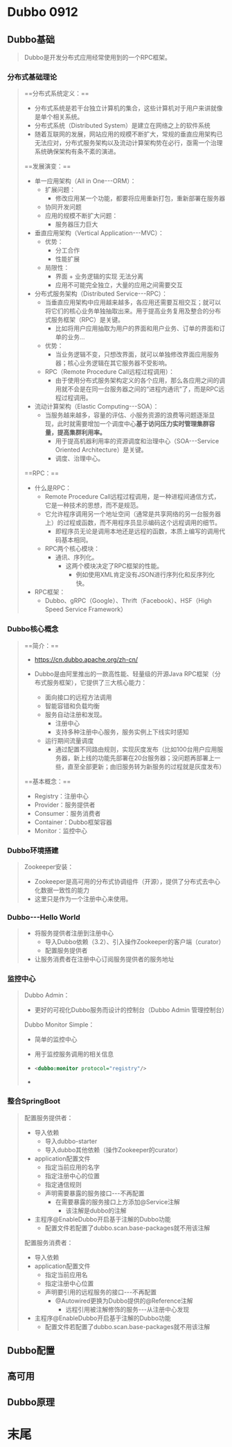 # Dubbo  0912

## Dubbo基础

> Dubbo是开发分布式应用经常使用到的一个RPC框架。

### 分布式基础理论

> ==分布式系统定义：==
>
> * 分布式系统是若干台独立计算机的集合，这些计算机对于用户来讲就像是单个相关系统。
> * 分布式系统（Distributed System）是建立在网络之上的软件系统
> * 随着互联网的发展，网站应用的规模不断扩大，常规的垂直应用架构已无法应对，分布式服务架构以及流动计算架构势在必行，亟需一个治理系统确保架构有条不紊的演进。
>
> ==发展演变：==
>
> * 单一应用架构（All in One---ORM）：
>   * 扩展问题：
>     * 修改应用某一个功能，都要将应用重新打包，重新部署在服务器
>   * 协同开发问题
>   * 应用的规模不断扩大问题：
>     * 服务器压力巨大
> * 垂直应用架构（Vertical Application---MVC）：
>   * 优势：
>     * 分工合作
>     * 性能扩展
>   * 局限性：
>     * 界面 + 业务逻辑的实现  无法分离
>     * 应用不可能完全独立，大量的应用之间需要交互
> * 分布式服务架构（Distributed Service---RPC）：
>   * 当垂直应用架构中应用越来越多，各应用还需要互相交互；就可以将它们的核心业务单独抽取出来。用于提高业务复用及整合的分布式服务框架（RPC）是关键。
>     * 比如将用户应用抽取为用户的界面和用户业务、订单的界面和订单的业务...
>   * 优势：
>     * 当业务逻辑不变，只想改界面，就可以单独修改界面应用服务器；核心业务逻辑在其它服务器不受影响。
>   * RPC（Remote Procedure Call远程过程调用）：
>     * 由于使用分布式服务架构定义的各个应用，那么各应用之间的调用就不会是在同一台服务器之间的“进程内通讯”了，而是RPC远程过程调用。
> * 流动计算架构（Elastic Computing---SOA）：
>   * 当服务越来越多，容量的评估、小服务资源的浪费等问题逐渐显现，此时就需要增加一个调度中心**基于访问压力实时管理集群容量，提高集群利用率。**
>     * 用于提高机器利用率的资源调度和治理中心（SOA---Service Oriented Architecture）是关键。
>     * 调度、治理中心。
>
> ==RPC：==
>
> * 什么是RPC：
>   * Remote Procedure Call远程过程调用，是一种进程间通信方式，它是一种技术的思想，而不是规范。
>   * 它允许程序调用另一个地址空间（通常是共享网络的另一台服务器上）的过程或函数，而不用程序员显示编码这个远程调用的细节。
>     * 即程序员无论是调用本地还是远程的函数，本质上编写的调用代码基本相同。
>   * RPC两个核心模块：
>     * 通讯、序列化。
>       * 这两个模块决定了RPC框架的性能。
>         * 例如使用XML肯定没有JSON进行序列化和反序列化快。
> * RPC框架：
>   * Dubbo、gRPC（Google）、Thrift（Facebook）、HSF（High Speed Service Framework）



### Dubbo核心概念

> ==简介：==
>
> * https://cn.dubbo.apache.org/zh-cn/
>
> * Dubbo是由阿里推出的一款高性能、轻量级的开源Java RPC框架（分布式服务框架），它提供了三大核心能力：
>   * 面向接口的远程方法调用
>   * 智能容错和负载均衡
>   * 服务自动注册和发现。
>     * 注册中心
>     * 支持多种注册中心服务，服务实例上下线实时感知
>   * 运行期间流量调度
>     * 通过配置不同路由规则，实现灰度发布（比如100台用户应用服务器，新上线的功能先部署在20台服务器；没问题再部署上一些，直至全部更新；由旧服务转为新服务的过程就是灰度发布）
>
> ==基本概念：==
>
> * Registry：注册中心
> * Provider：服务提供者
> * Consumer：服务消费者
> * Container：Dubbo框架容器
> * Monitor：监控中心



### Dubbo环境搭建

> Zookeeper安装：
>
> * Zookeeper是高可用的分布式协调组件（开源），提供了分布式去中心化数据一致性的能力
> * 这里只是作为一个注册中心来使用。



### Dubbo---Hello World

> * 将服务提供者注册到注册中心
>   * 导入Dubbo依赖（3.2）、引入操作Zookeeper的客户端（curator）
>   * 配置服务提供者
> * 让服务消费者在注册中心订阅服务提供者的服务地址



### 监控中心

> Dubbo Admin：
>
> * 更好的可视化Dubbo服务而设计的控制台（Dubbo Admin 管理控制台）
>
> Dubbo Monitor Simple：
>
> * 简单的监控中心
>
> * 用于监控服务调用的相关信息
>
> * ```xml
>   <dubbo:monitor protocol="registry"/>
>   ```
>
> * 
>





### 整合SpringBoot

> 配置服务提供者：
>
> * 导入依赖
>   * 导入dubbo-starter
>   * 导入dubbo其他依赖（操作Zookeeper的curator）
> * application配置文件
>   * 指定当前应用的名字
>   * 指定注册中心的位置
>   * 指定通信规则
>   * 声明需要暴露的服务接口---不再配置
>     * 在需要暴露的服务接口上方添加@Service注解
>       * 该注解是dubbo的注解
> * 主程序@EnableDubbo开启基于注解的Dubbo功能
>   * 配置文件若配置了dubbo.scan.base-packages就不用该注解
>
> 配置服务消费者：
>
> * 导入依赖
> * application配置文件
>   * 指定当前应用名
>   * 指定注册中心位置
>   * 声明要引用的远程服务的接口---不再配置
>     * @Autowired更换为Dubbo提供的@Reference注解
>       * 远程引用被注解修饰的服务---从注册中心发现
> * 主程序@EnableDubbo开启基于注解的Dubbo功能
>   * 配置文件若配置了dubbo.scan.base-packages就不用该注解





## Dubbo配置









## 高可用











## Dubbo原理





































# 末尾